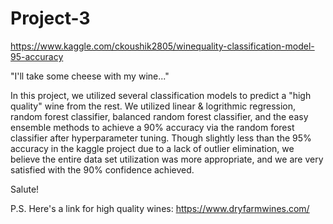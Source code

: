 # Project-3

https://www.kaggle.com/ckoushik2805/winequality-classification-model-95-accuracy

"I'll take some cheese with my wine..."

In this project, we utilized several classification models to predict a "high quality" wine from the rest. We utilized linear & logrithmic regression, random forest classifier, balanced random forest classifier, and the easy ensemble methods to achieve a 90% accuracy via the random forest classifier after hyperparameter tuning. Though slightly less than the 95% accuracy in the kaggle project due to a lack of outlier elimination, we believe the entire data set utilization was more appropriate, and we are very satisfied with the 90% confidence achieved.

Salute!

P.S. Here's a link for high quality wines: https://www.dryfarmwines.com/


